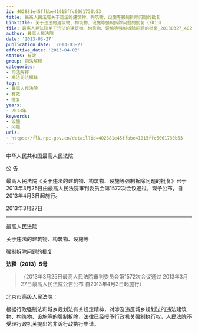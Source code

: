 ```yaml
---
id: 402881e45ffbbe41015ffc6061730b53
title: 最高人民法院关于违法的建筑物、构筑物、设施等强制拆除问题的批复
LinkTitle: 关于违法的建筑物、构筑物、设施等强制拆除问题的批复（2013）
file: 最高人民法院关于违法的建筑物、构筑物、设施等强制拆除问题的批复_20130327_402881e45ffbbe41015ffc6061730b53.docx
author: 最高人民法院
date: '2013-03-27'
publication_date: '2013-03-27'
effective_date: '2013-04-03'
status: 有效
group: 司法解释
categories:
- 司法解释
- 高法司法解释
tags:
- 最高人民法院
- 有效
- 批复
years:
- 2013年
keywords:
- 设施
- 问题
urls:
- https://flk.npc.gov.cn/detail?id=402881e45ffbbe41015ffc6061730b53
---
```


中华人民共和国最高人民法院

公 告

最高人民法院《关于违法的建筑物、构筑物、设施等强制拆除问题的批复》已于2013年3月25日由最高人民法院审判委员会第1572次会议通过，现予公布，自2013年4月3日起施行。

2013年3月27日

---

最高人民法院

关于违法的建筑物、构筑物、设施等

强制拆除问题的批复

**法释〔2013〕5号**

> （2013年3月25日最高人民法院审判委员会第1572次会议通过 2013年3月27日最高人民法院公告公布 自2013年4月3日起施行）

北京市高级人民法院：

根据行政强制法和城乡规划法有关规定精神，对涉及违反城乡规划法的违法建筑物、构筑物、设施等的强制拆除，法律已经授予行政机关强制执行权，人民法院不受理行政机关提出的非诉行政执行申请。
